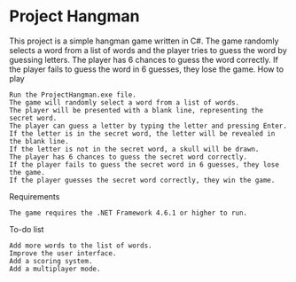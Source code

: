 # Project Hangman

This project is a simple hangman game written in C#. The game randomly selects a word from a list of words and the player tries to guess the word by guessing letters. The player has 6 chances to guess the word correctly. If the player fails to guess the word in 6 guesses, they lose the game.
How to play

    Run the ProjectHangman.exe file.
    The game will randomly select a word from a list of words.
    The player will be presented with a blank line, representing the secret word.
    The player can guess a letter by typing the letter and pressing Enter.
    If the letter is in the secret word, the letter will be revealed in the blank line.
    If the letter is not in the secret word, a skull will be drawn.
    The player has 6 chances to guess the secret word correctly.
    If the player fails to guess the secret word in 6 guesses, they lose the game.
    If the player guesses the secret word correctly, they win the game.

Requirements

    The game requires the .NET Framework 4.6.1 or higher to run.

To-do list

    Add more words to the list of words.
    Improve the user interface.
    Add a scoring system.
    Add a multiplayer mode.
